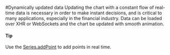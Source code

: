 #Dynamically updated data
Updating the chart with a constant flow of real-time data is necessary in order to make instant decisions,  and is critical to many applications, especially in the financial industry. Data can be loaded over XHR or WebSockets and the chart be updated with smooth animation.
#### Tip
Use the [Series.addPoint](https://api.highcharts.com/class-reference/Highcharts.Series.html#addPoint) to add points in real time.